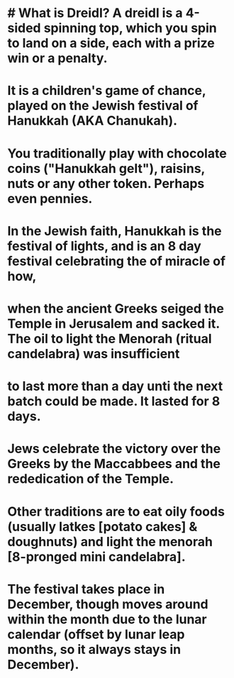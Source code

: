 # # What is Dreidl? A dreidl is a 4-sided spinning top, which you spin to land on a side, each with a prize win or a penalty. 
# It is a children's game of chance, played on the Jewish festival of Hanukkah (AKA Chanukah).
# You traditionally play with chocolate coins ("Hanukkah gelt"), raisins, nuts or any other token. Perhaps even pennies. 
# In the Jewish faith, Hanukkah is the festival of lights, and is an 8 day festival celebrating the of miracle of how, 
# when the ancient Greeks seiged the Temple in Jerusalem and sacked it. The oil to light the Menorah (ritual candelabra) was insufficient
# to last more than a day unti the next batch could be made. It lasted for 8 days. 
# Jews celebrate the victory over the Greeks by the Maccabbees and the rededication of the Temple.
# Other traditions are to eat oily foods (usually latkes [potato cakes] & doughnuts) and light the menorah [8-pronged mini candelabra].
# The festival takes place in December, though moves around within the month due to the lunar calendar (offset by lunar leap months, so it always stays in December).

